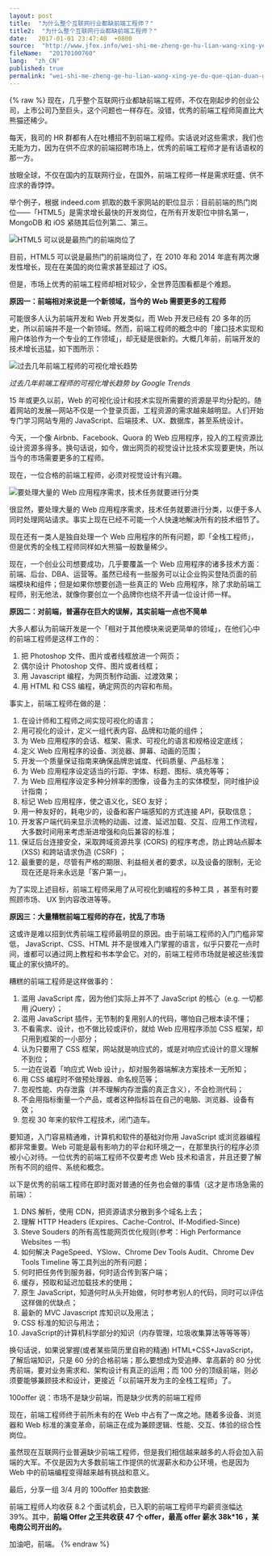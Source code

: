 ```yaml
---
layout: post
title:  "为什么整个互联网行业都缺前端工程师？"
title2:  "为什么整个互联网行业都缺前端工程师？"
date:   2017-01-01 23:47:40  +0800
source:  "http://www.jfox.info/wei-shi-me-zheng-ge-hu-lian-wang-xing-ye-du-que-qian-duan-gong-cheng-shi.html"
fileName:  "20170100760"
lang:  "zh_CN"
published: true
permalink: "wei-shi-me-zheng-ge-hu-lian-wang-xing-ye-du-que-qian-duan-gong-cheng-shi.html"
---
```

{% raw %}
现在，几乎整个互联网行业都缺前端工程师，不仅在刚起步的创业公司，上市公司乃至巨头，这个问题也一样存在。没错，优秀的前端工程师简直比大熊猫还稀少。

每天，我司的 HR 群都有人在吐槽招不到前端工程师。实话说对这些需求，我们也无能为力，因为在供不应求的前端招聘市场上，优秀的前端工程师才是有话语权的那一方。

放眼全球，不仅在国内的互联网行业，在国外，前端工程师一样是需求旺盛、供不应求的香饽饽。

举个例子，根据 indeed.com 抓取的数千家网站的职位显示：目前前端的热门岗位——「HTML5」是需求增长最快的开发岗位，在所有开发职位中排名第一，MongoDB 和 iOS 紧随其后位列第二、第三。

![HTML5 可以说是最热门的前端岗位了](/wp-content/uploads/2015/05/709583668.jpg.png)

目前，HTML5 可以说是最热门的前端岗位了，在 2010 年和 2014 年底有两次爆发性增长，现在在美国的岗位需求甚至超过了 iOS。

但是，市场上优秀的前端工程师却相对较少，全世界范围看都是个难题。

**原因一：前端相对来说是一个新领域，当今的 Web 需要更多的工程师**

可能很多人认为前端开发和 Web 开发类似，而 Web 开发已经有 20 多年的历史，所以前端并不是一个新领域。然而，前端工程师的概念中的「接口技术实现和用户体验作为一个专业的工作领域」，却无疑是很新的。大概几年前，前端开发的技术增长迅猛，如下图所示：

![过去几年前端工程师的可视化增长趋势](/wp-content/uploads/2015/05/709569782.jpg.png)

*过去几年前端工程师的可视化增长趋势 by Google Trends*

15 年或更久以前，Web 的可视化设计和技术实现所需要的资源是平均分配的。随着网站的发展—网站不仅是一个登录页面，工程资源的需求越来越明显。人们开始专门学习网站专用的 JavaScript、后端技术、UX、数据库，甚至系统设计。

今天，一个像 Airbnb、Facebook、Quora 的 Web 应用程序，投入的工程资源比设计资源多得多。换句话说，如今，做出网页的视觉设计比技术实现要更快，所以当今的市场需要更多的工程师。

现在，一位合格的前端工程师，必须对视觉设计有兴趣。

![要处理大量的 Web 应用程序需求，技术任务就要进行分类](/wp-content/uploads/2015/05/709626925.jpg.png)

很显然，要处理大量的 Web 应用程序需求，技术任务就要进行分类，以便于多人同时处理网站请求。事实上现在已经不可能一个人快速地解决所有的技术细节了。

现在还有一类人是独自处理一个 Web 应用程序的所有问题，即「全栈工程师」，但是优秀的全栈工程师同样如大熊猫一般数量稀少。

现在，一个创业公司想要成功，几乎要覆盖一个 Web 应用程序的诸多技术方面：前端、后台、DBA、运营等。虽然已经有一些服务可以让企业购买登陆页面的前端模块和组件；但是如果你想要创造一些真正的 Web 应用程序，除了求助前端工程师，别无他法，就像你要创立一个品牌你也绕不开请一位设计师一样。

**原因二：对前端，普遍存在巨大的误解，其实前端一点也不简单**

大多人都认为前端开发是一个「相对于其他模块来说更简单的领域」，在他们心中的前端工程师是这样工作的：

1. 把 Photoshop 文件、图片或者线框放进一个网页；
2. 偶尔设计 Photoshop 文件、图片或者线框；
3. 用 Javascript 编程，为网页制作动画、过渡效果；
4. 用 HTML 和 CSS 编程，确定网页的内容和布局。

事实上，前端工程师在做的是：

1. 在设计师和工程师之间实现可视化的语言；
2. 用可视化的设计，定义一组代表内容、品牌和功能的组件；
3. 为 Web 应用程序的会话、框架、需求、可视化的语言和规格设定底线；
4. 定义 Web 应用程序的设备、浏览器、屏幕、动画的范围；
5. 开发一个质量保证指南来确保品牌忠诚度、代码质量、产品标准；
6. 为 Web 应用程序设定适当的行距、字体、标题、图标、填充等等；
7. 为 Web 应用程序设定多种分辨率的图像，设备为主的实体模型，同时维护设计指南；
8. 标记 Web 应用程序，使之语义化，SEO 友好；
9. 用一种友好的，耗电少的，设备和客户端感知的方式连接 API，获取信息；
10. 开发客户端代码来显示流畅的动画、过渡、延迟加载、交互、应用工作流程，大多数时间用来考虑渐进增强和向后兼容的标准；
11. 保证后台连接安全，采取跨域资源共享 (CORS) 的程序考虑，防止跨站点脚本 (XSS) 和跨站请求伪造 (CSRF) ；
12. 最重要的是，尽管有严格的期限、利益相关者的要求，以及设备的限制，无论现在还是将来永远是「客户第一」。

为了实现上述目标，前端工程师采用了从可视化到编程的多种工具 ，甚至有时要照顾市场、 UX 到内容改进等等。

**原因三：大量糟糕前端工程师的存在，扰乱了市场**

这或许是难以招到优秀前端工程师最明显的原因。由于前端工程师的入门门槛非常低， JavaScript、CSS、HTML 并不是很难入门掌握的语言，似乎只要花一点时间，谁都可以通过网上教程和书本学会它。对的，前端工程师市场就是被这些浅尝辄止的家伙搞坏的。

糟糕的前端工程师是这样做事的：

1. 滥用 JavaScript 库，因为他们实际上并不了 JavaScript 的核心（e.g. 一切都用 jQuery）；
2. 滥用 JavaScript 插件，无节制的复用别人的代码，哪怕自己根本读不懂；
3. 不看需求、设计，也不做比较或评价，就给 Web 应用程序添加 CSS 框架，却只用到框架的一小部分；
4. 认为只要用了 CSS 框架，网站就是响应式的，或是对响应式设计的意义理解不到位；
5. 一边在说着「响应式 Web 设计」，却对服务器端解决方案技术一无所知；
6. 用 CSS 编程时不做预处理器、命名规范等；
7. 忽视性能、内存泄露（并不理解内存泄露的真正含义），不会检测代码；
8. 不会用指标衡量一个产品，或者这种指标旨在自己的电脑、浏览器、设备有效；
9. 忽视 30 年来的软件工程技术，闭门造车。

要知道，入门容易精通难，计算机和软件的基础对你用 JavaScript 或浏览器编程都非常重要。Web 可能是最有影响力的平台和环境之一，在那里执行的程序必须被小心对待。一位优秀的前端工程师不仅要考虑 Web 技术和语言，并且还要了解所有不同的组件、系统和概念。

以下是优秀的前端工程师在即时面对普通的任务也会做的事情（这才是市场急需的前端）：

1. DNS 解析，使用 CDN，把资源请求分散到多个域名上去；
2. 理解 HTTP Headers (Expires、Cache-Control、If-Modified-Since)
3. Steve Souders 的所有高性能网页优化规则(参考：High Performance Websites 一书)
4. 如何解决 PageSpeed、YSlow、Chrome Dev Tools Audit、Chrome Dev Tools Timeline 等工具列出的所有问题；
5. 何时把任务传到服务器，何时适合传到客户端；
6. 缓存，预取和延迟加载技术的使用；
7. 原生 JavaScript，知道何时从头开始做，何时参考别人的代码，同时可以评估这样做的优缺点；
8. 最新的 MVC Javascript 库知识以及用法；
9. CSS 标准的知识与用法；
10. JavaScript的计算机科学部分的知识（内存管理，垃圾收集算法等等等等）

换句话说，如果说掌握(或者某些简历里自称的精通) HTML+CSS+JavaScript，了解后端知识，只是 60 分的合格前端；那么要想成为受追捧、拿高薪的 80 分优秀前端，要对业务需求和、架构设计有真正的运用；而 100 分的顶级前端，则必须要能够兼顾技术和设计，更接近「以前端开发为主的全栈工程师」了。

100offer 说：市场不是缺少前端，而是缺少优秀的前端工程师

现在，前端工程师终于前所未有的在 Web 中占有了一席之地。随着多设备、浏览器和 Web 标准的演变革命，前端正在成为兼顾逻辑、性能、交互、体验的综合性岗位。

虽然现在互联网行业普遍缺少前端工程师，但是我们相信越来越多的人将会加入前端的大军。不仅是因为大多数前端工作提供的优渥薪水和办公环境，也是因为 Web 中的前端编程变得越来越有挑战和意义。

最后，分享一组 3/4 月的 100offer 拍卖数据:

前端工程师人均收获 8.2 个面试机会，已入职的前端工程师平均薪资涨幅达39%。其中，**前端 Offer 之王共收获 47 个 offer，最高 offer 薪水 38k*16 ，某电商公司开出的。**

加油吧，前端。
{% endraw %}
